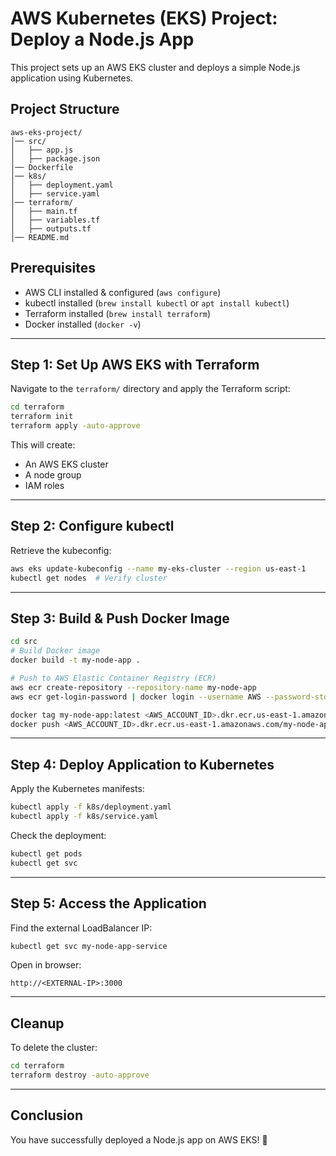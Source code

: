 # AWS Kubernetes (EKS) Project: Deploy a Node.js App

This project sets up an AWS EKS cluster and deploys a simple Node.js application using Kubernetes.

## Project Structure
```
aws-eks-project/
│── src/
│   ├── app.js
│   ├── package.json
│── Dockerfile
│── k8s/
│   ├── deployment.yaml
│   ├── service.yaml
│── terraform/
│   ├── main.tf
│   ├── variables.tf
│   ├── outputs.tf
│── README.md
```

## Prerequisites
- AWS CLI installed & configured (`aws configure`)
- kubectl installed (`brew install kubectl` or `apt install kubectl`)
- Terraform installed (`brew install terraform`)
- Docker installed (`docker -v`)

---

## Step 1: Set Up AWS EKS with Terraform
Navigate to the `terraform/` directory and apply the Terraform script:
```sh
cd terraform
terraform init
terraform apply -auto-approve
```
This will create:
- An AWS EKS cluster
- A node group
- IAM roles

---

## Step 2: Configure kubectl
Retrieve the kubeconfig:
```sh
aws eks update-kubeconfig --name my-eks-cluster --region us-east-1
kubectl get nodes  # Verify cluster
```

---

## Step 3: Build & Push Docker Image
```sh
cd src
# Build Docker image
docker build -t my-node-app .

# Push to AWS Elastic Container Registry (ECR)
aws ecr create-repository --repository-name my-node-app
aws ecr get-login-password | docker login --username AWS --password-stdin <AWS_ACCOUNT_ID>.dkr.ecr.us-east-1.amazonaws.com

docker tag my-node-app:latest <AWS_ACCOUNT_ID>.dkr.ecr.us-east-1.amazonaws.com/my-node-app:latest
docker push <AWS_ACCOUNT_ID>.dkr.ecr.us-east-1.amazonaws.com/my-node-app:latest
```

---

## Step 4: Deploy Application to Kubernetes
Apply the Kubernetes manifests:
```sh
kubectl apply -f k8s/deployment.yaml
kubectl apply -f k8s/service.yaml
```
Check the deployment:
```sh
kubectl get pods
kubectl get svc
```

---

## Step 5: Access the Application
Find the external LoadBalancer IP:
```sh
kubectl get svc my-node-app-service
```
Open in browser:
```
http://<EXTERNAL-IP>:3000
```

---

## Cleanup
To delete the cluster:
```sh
cd terraform
terraform destroy -auto-approve
```

---

## Conclusion
You have successfully deployed a Node.js app on AWS EKS! 🚀
